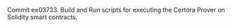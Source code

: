 Commit ee03733.                    Build and Run scripts for executing the Certora Prover on Solidity smart contracts.